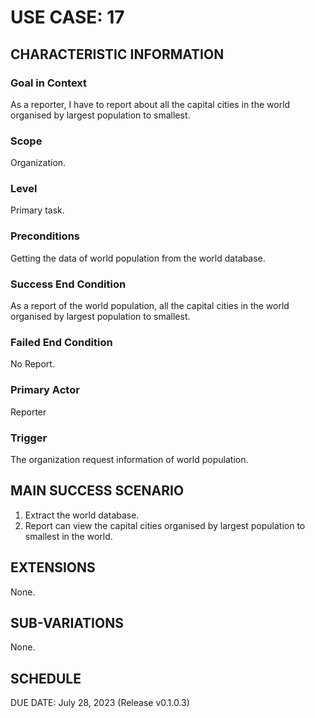# USE CASE: 17

## CHARACTERISTIC INFORMATION

### Goal in Context

As a reporter, I have to report about all the capital cities in the world organised by largest population to smallest.

### Scope

Organization.

### Level

Primary task.

### Preconditions

Getting the data of world population from the world database.

### Success End Condition

As a report of the world population, all the capital cities in the world organised by largest population to smallest.

### Failed End Condition

No Report.

### Primary Actor

Reporter

### Trigger

The organization request information of world population.

## MAIN SUCCESS SCENARIO

1. Extract the world database.
2. Report can view the capital cities organised by largest population to smallest in the world.

## EXTENSIONS

None.

## SUB-VARIATIONS

None.

## SCHEDULE

DUE DATE: July 28, 2023 (Release v0.1.0.3)